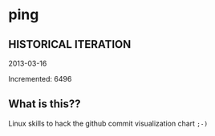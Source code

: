 # ping

## HISTORICAL ITERATION
2013-03-16

Incremented: 6496

## What is this?? 
Linux skills to hack the github commit visualization chart `;-)`
